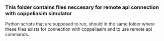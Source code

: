 ### This folder contains files neccesary for remote api connection with coppeliasim simulator 

Python scripts that are supposed to run, should in the same folder where these files exists for connection with coppeliasim and to use remote api commands.
